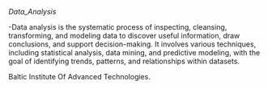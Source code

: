 _Data_Analysis_

-Data analysis is the systematic process of inspecting, cleansing, transforming, and modeling data to discover useful information, draw conclusions, and support decision-making. It involves various techniques, including statistical analysis, data mining, and predictive modeling, with the goal of identifying trends, patterns, and relationships within datasets.

Baltic Institute Of Advanced Technologies.
